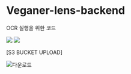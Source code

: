 # Veganer-lens-backend
OCR 실행을 위한 코드

<img src="https://img.shields.io/badge/Python-3776AB?style=for-the-badge&logo=Python&logoColor=white"> <img src="https://img.shields.io/badge/OpenCV-5C3EE8?style=for-the-badge&logo=OpenCV&logoColor=white">

[S3 BUCKET UPLOAD]


![다운로드](https://user-images.githubusercontent.com/66423140/205816930-739df2d4-f683-4490-99f9-58af52ac125b.png)


